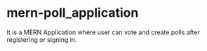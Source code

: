 # mern-poll_application

It is a MERN Application where user can vote and create polls after registering or signing in.
